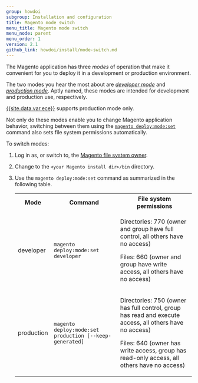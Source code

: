 ```yaml
---
group: howdoi
subgroup: Installation and configuration
title: Magento mode switch
menu_title: Magento mode switch
menu_node: parent
menu_order: 1
version: 2.1
github_link: howdoi/install/mode-switch.md
---
```


The Magento application has three *modes* of operation that make it convenient for you to deploy it in a development or production environment.

The two modes you hear the most about are <a href="{{page.baseurl}}/config-guide/bootstrap/magento-modes.html">*developer mode*</a> and <a href="{{page.baseurl}}/config-guide/bootstrap/magento-modes.html">*production mode*</a>. Aptly named, these modes are intended for development and production use, respectively.

<div class="bs-callout bs-callout-info">
<a href="{{page.baseurl}}/cloud/bk-cloud.html">{{site.data.var.ece}}</a> supports production mode only.
</div>

Not only do these modes enable you to change Magento application behavior, switching between them using the <a href="{{page.baseurl}}/config-guide/cli/config-cli-subcommands-mode.html">`magento deploy:mode:set`</a> command also sets file system permissions automatically.

To switch modes:

1.  Log in as, or switch to, the <a href="{{page.baseurl}}/install-gde/prereq/apache-user.html">Magento file system owner</a>.
1.  Change to the `<your Magento install dir>/bin` directory.
1.  Use the `magento deploy:mode:set` command as summarized in the following table.

	<table>
	<tbody>
		<tr>
			<th>Mode</th>
			<th>Command</th>
			<th>File system permissions</th>
		</tr>
		<tr>
		<td>developer</td>
		<td><code>magento deploy:mode:set developer</code></td>
		<td><p>Directories: 770 (owner and group have full control, all others have no access)</p>
			<p>Files: 660 (owner and group have write access, all others have no access)</td>
	</tr>
	<tr>
		<td>production</td>
		<td><code>magento deploy:mode:set production [--keep-generated]</code></td>
		<td><p>Directories: 750 (owner has full control, group has read and execute access, all others have no access)</p>
			<p>Files: 640 (owner has write access, group has read-only access, all others have no access)</td>
	</tr>
	</tbody>
	</table>
